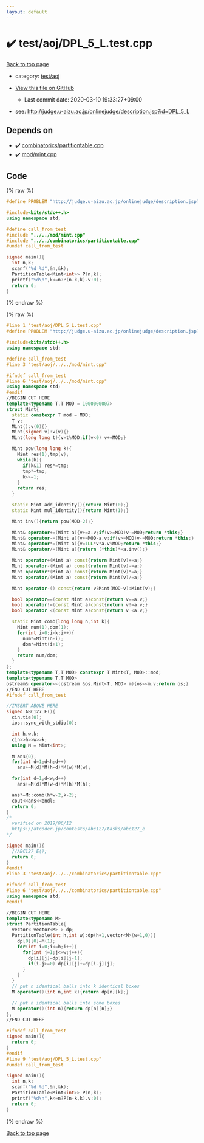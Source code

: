 ```yaml
---
layout: default
---
```


<!-- mathjax config similar to math.stackexchange -->
<script type="text/javascript" async
  src="https://cdnjs.cloudflare.com/ajax/libs/mathjax/2.7.5/MathJax.js?config=TeX-MML-AM_CHTML">
</script>
<script type="text/x-mathjax-config">
  MathJax.Hub.Config({
    TeX: { equationNumbers: { autoNumber: "AMS" }},
    tex2jax: {
      inlineMath: [ ['$','$'] ],
      processEscapes: true
    },
    "HTML-CSS": { matchFontHeight: false },
    displayAlign: "left",
    displayIndent: "2em"
  });
</script>

<script type="text/javascript" src="https://cdnjs.cloudflare.com/ajax/libs/jquery/3.4.1/jquery.min.js"></script>
<script src="https://cdn.jsdelivr.net/npm/jquery-balloon-js@1.1.2/jquery.balloon.min.js" integrity="sha256-ZEYs9VrgAeNuPvs15E39OsyOJaIkXEEt10fzxJ20+2I=" crossorigin="anonymous"></script>
<script type="text/javascript" src="../../../assets/js/copy-button.js"></script>
<link rel="stylesheet" href="../../../assets/css/copy-button.css" />


# :heavy_check_mark: test/aoj/DPL_5_L.test.cpp

<a href="../../../index.html">Back to top page</a>

* category: <a href="../../../index.html#0d0c91c0cca30af9c1c9faef0cf04aa9">test/aoj</a>
* <a href="{{ site.github.repository_url }}/blob/master/test/aoj/DPL_5_L.test.cpp">View this file on GitHub</a>
    - Last commit date: 2020-03-10 19:33:27+09:00


* see: <a href="http://judge.u-aizu.ac.jp/onlinejudge/description.jsp?id=DPL_5_L">http://judge.u-aizu.ac.jp/onlinejudge/description.jsp?id=DPL_5_L</a>


## Depends on

* :heavy_check_mark: <a href="../../../library/combinatorics/partitiontable.cpp.html">combinatorics/partitiontable.cpp</a>
* :heavy_check_mark: <a href="../../../library/mod/mint.cpp.html">mod/mint.cpp</a>


## Code

<a id="unbundled"></a>
{% raw %}
```cpp
#define PROBLEM "http://judge.u-aizu.ac.jp/onlinejudge/description.jsp?id=DPL_5_L"

#include<bits/stdc++.h>
using namespace std;

#define call_from_test
#include "../../mod/mint.cpp"
#include "../../combinatorics/partitiontable.cpp"
#undef call_from_test

signed main(){
  int n,k;
  scanf("%d %d",&n,&k);
  PartitionTable<Mint<int>> P(n,k);
  printf("%d\n",k<=n?P(n-k,k).v:0);
  return 0;
}

```
{% endraw %}

<a id="bundled"></a>
{% raw %}
```cpp
#line 1 "test/aoj/DPL_5_L.test.cpp"
#define PROBLEM "http://judge.u-aizu.ac.jp/onlinejudge/description.jsp?id=DPL_5_L"

#include<bits/stdc++.h>
using namespace std;

#define call_from_test
#line 3 "test/aoj/../../mod/mint.cpp"

#ifndef call_from_test
#line 6 "test/aoj/../../mod/mint.cpp"
using namespace std;
#endif
//BEGIN CUT HERE
template<typename T,T MOD = 1000000007>
struct Mint{
  static constexpr T mod = MOD;
  T v;
  Mint():v(0){}
  Mint(signed v):v(v){}
  Mint(long long t){v=t%MOD;if(v<0) v+=MOD;}

  Mint pow(long long k){
    Mint res(1),tmp(v);
    while(k){
      if(k&1) res*=tmp;
      tmp*=tmp;
      k>>=1;
    }
    return res;
  }

  static Mint add_identity(){return Mint(0);}
  static Mint mul_identity(){return Mint(1);}

  Mint inv(){return pow(MOD-2);}

  Mint& operator+=(Mint a){v+=a.v;if(v>=MOD)v-=MOD;return *this;}
  Mint& operator-=(Mint a){v+=MOD-a.v;if(v>=MOD)v-=MOD;return *this;}
  Mint& operator*=(Mint a){v=1LL*v*a.v%MOD;return *this;}
  Mint& operator/=(Mint a){return (*this)*=a.inv();}

  Mint operator+(Mint a) const{return Mint(v)+=a;}
  Mint operator-(Mint a) const{return Mint(v)-=a;}
  Mint operator*(Mint a) const{return Mint(v)*=a;}
  Mint operator/(Mint a) const{return Mint(v)/=a;}

  Mint operator-() const{return v?Mint(MOD-v):Mint(v);}

  bool operator==(const Mint a)const{return v==a.v;}
  bool operator!=(const Mint a)const{return v!=a.v;}
  bool operator <(const Mint a)const{return v <a.v;}

  static Mint comb(long long n,int k){
    Mint num(1),dom(1);
    for(int i=0;i<k;i++){
      num*=Mint(n-i);
      dom*=Mint(i+1);
    }
    return num/dom;
  }
};
template<typename T,T MOD> constexpr T Mint<T, MOD>::mod;
template<typename T,T MOD>
ostream& operator<<(ostream &os,Mint<T, MOD> m){os<<m.v;return os;}
//END CUT HERE
#ifndef call_from_test

//INSERT ABOVE HERE
signed ABC127_E(){
  cin.tie(0);
  ios::sync_with_stdio(0);

  int h,w,k;
  cin>>h>>w>>k;
  using M = Mint<int>;

  M ans{0};
  for(int d=1;d<h;d++)
    ans+=M(d)*M(h-d)*M(w)*M(w);

  for(int d=1;d<w;d++)
    ans+=M(d)*M(w-d)*M(h)*M(h);

  ans*=M::comb(h*w-2,k-2);
  cout<<ans<<endl;
  return 0;
}
/*
  verified on 2019/06/12
  https://atcoder.jp/contests/abc127/tasks/abc127_e
*/

signed main(){
  //ABC127_E();
  return 0;
}
#endif
#line 3 "test/aoj/../../combinatorics/partitiontable.cpp"

#ifndef call_from_test
#line 6 "test/aoj/../../combinatorics/partitiontable.cpp"
using namespace std;
#endif

//BEGIN CUT HERE
template<typename M>
struct PartitionTable{
  vector< vector<M> > dp;
  PartitionTable(int h,int w):dp(h+1,vector<M>(w+1,0)){
    dp[0][0]=M(1);
    for(int i=0;i<=h;i++){
      for(int j=1;j<=w;j++){
        dp[i][j]=dp[i][j-1];
        if(i-j>=0) dp[i][j]+=dp[i-j][j];
      }
    }
  }
  // put n identical balls into k identical boxes
  M operator()(int n,int k){return dp[n][k];}

  // put n identical balls into some boxes
  M operator()(int n){return dp[n][n];}
};
//END CUT HERE

#ifndef call_from_test
signed main(){
  return 0;
}
#endif
#line 9 "test/aoj/DPL_5_L.test.cpp"
#undef call_from_test

signed main(){
  int n,k;
  scanf("%d %d",&n,&k);
  PartitionTable<Mint<int>> P(n,k);
  printf("%d\n",k<=n?P(n-k,k).v:0);
  return 0;
}

```
{% endraw %}

<a href="../../../index.html">Back to top page</a>

